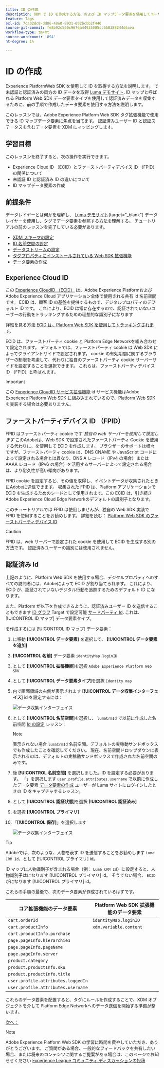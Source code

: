 ```yaml
---
title: ID の作成
description: XDM で ID を作成する方法、および ID マップデータ要素を使用してユーザー ID を取得する方法を説明します。 このレッスンは、Web SDK を使用したAdobe Experience Cloudの実装チュートリアルの一部です。
feature: Tags
exl-id: 7ca32dc8-dd86-48e0-8931-692bcbb2f446
source-git-commit: fe8b92c560c9676a44935005cc558388244d6aea
workflow-type: tm+mt
source-wordcount: '894'
ht-degree: 1%

---
```


# ID の作成

Experience PlatformWeb SDK を使用して ID を取得する方法を説明します。 で未認証と認証済みの両方の ID データを取得 [Luma デモサイト](https://luma.enablementadobe.com/content/luma/us/en.html). ID マップと呼ばれる Platform Web SDK データ要素タイプを使用して認証済みデータを収集するために、前の手順で作成したデータ要素を使用する方法を説明します。

このレッスンでは、Adobe Experience Platform Web SDK タグ拡張機能で使用できる ID マップデータ要素に焦点を当てます。 認証済みユーザー ID と認証ステータスを含むデータ要素を XDM にマッピングします。

## 学習目標

このレッスンを終了すると、次の操作を実行できます。

* Experience Cloud ID （ECID）とファーストパーティデバイス ID （FPID）の関係について
* 未認証 ID と認証済み ID の違いについて
* ID マップデータ要素の作成

## 前提条件

データレイヤーとは何かを理解し、 [Luma デモサイト](https://luma.enablementadobe.com/content/luma/us/en.html){target="_blank"} データレイヤーを使用し、タグでデータ要素を参照する方法を理解する。 チュートリアルの前のレッスンを完了している必要があります。

* [XDM スキーマの設定](configure-schemas.md)
* [ID 名前空間の設定](configure-identities.md)
* [データストリームの設定](configure-datastream.md)
* [タグプロパティにインストールされている Web SDK 拡張機能](install-web-sdk.md)
* [データ要素の作成](create-data-elements.md)


## Experience Cloud ID

この [Experience CloudID （ECID）](https://experienceleague.adobe.com/docs/experience-platform/identity/ecid.html?lang=en) は、Adobe Experience PlatformおよびAdobe Experience Cloud アプリケーション全体で使用される共有 id 名前空間です。 ECID は、顧客 ID の基盤を提供するもので、デジタルプロパティのデフォルト ID です。 これにより、ECID は常に存在するので、認証されていないユーザーの行動をトラッキングするための理想的な識別子になります

<!-- FYI I commented this out because it was breaking the build - Jack
>[!TIP]
>
> When you use the Experience Platform Web SDK to set up Adobe applications on your digital properties, the ECID is generated at the Adobe Edge server level. As such, ECID is not viewable on the client-side network request payload. You can view the ECID by seeing the Preview tab of the network request, or by using the [Adobe Experience Platform Debugger Edge Trace](set-up-analytics.md#experience-cloud-id-validation).
>![View ECID](assets/validate-dev-console-ecid.png)
-->

詳細を見る方法 [ECID は、Platform Web SDK を使用してトラッキングされます](https://experienceleague.adobe.com/docs/experience-platform/edge/identity/overview.html?lang=en).

ECID は、ファーストパーティ cookie と Platform Edge Networkを組み合わせて設定されます。 デフォルトでは、ファーストパーティ cookie は Web SDK によってクライアントサイドで設定されます。 cookie の有効期間に関するブラウザーの制限を考慮して、代わりに独自のファーストパーティ cookie サーバーサイドを設定することを選択できます。 これらは、ファーストパーティデバイス ID （FPID）と呼ばれます。

>[!IMPORTANT]
>
>この [Experience CloudID サービス拡張機能](https://exchange.adobe.com/experiencecloud.details.100160.adobe-experience-cloud-id-launch-extension.html) id サービス機能はAdobe Experience Platform Web SDK に組み込まれているので、Platform Web SDK を実装する場合は必要ありません。

## ファーストパーティデバイス ID （FPID）

FPID はファーストパーティ cookie です _独自の web サーバーを使用して設定します_ このAdobeは、Web SDK で設定されたファーストパーティ Cookie を使用する代わりに、を使用して ECID を作成します。 ブラウザーのサポートは様々ですが、ファーストパーティ cookie は、DNS CNAME や JavaScript コードによって設定される場合とは異なり、DNS A レコード（IPv4 の場合）または AAAA レコード（IPv6 の場合）を活用するサーバーによって設定される場合は、より耐久性が高い傾向があります。

FPID cookie を設定すると、その値を取得し、イベントデータが収集されたときにAdobeに送信できます。 収集された FPID は、Platform アプリケーションで ECID を生成するためのシードとして使用されます。この ECID は、引き続きAdobe Experience Cloud Edge Networkのデフォルトの識別子となります。

このチュートリアルでは FPID は使用しませんが、独自の Web SDK 実装で FPID を使用することをお勧めします。 詳細を読む： [Platform Web SDK のファーストパーティデバイス ID](https://experienceleague.adobe.com/docs/experience-platform/edge/identity/first-party-device-ids.html?lang=ja)

>[!CAUTION]
>
> FPID は、web サーバーで設定された cookie を使用して ECID を生成する別の方法です。 認証済みユーザーの識別には使用されません。

## 認証済み Id

上記のように、Platform Web SDK を使用する場合、デジタルプロパティへのすべての訪問者には、Adobeによって ECID が割り当てられます。 これにより、ECID が、認証されていないデジタル行動を追跡するためのデフォルト ID になります。

また、Platform が以下を作成できるように、認証済みユーザー ID を送信することもできます [ID グラフ](https://experienceleague.adobe.com/docs/platform-learn/tutorials/identities/understanding-identity-and-identity-graphs.html?lang=ja) Target で設定可能 [サードパーティ Id](https://experienceleague.adobe.com/docs/target/using/audiences/visitor-profiles/3rd-party-id.html?lang=ja). これは、 [!UICONTROL ID マップ] データ要素タイプ。

を作成するには [!UICONTROL ID マップ] データ要素：

1. に移動 **[!UICONTROL データ要素]** を選択して、 **[!UICONTROL データ要素を追加]**

1. **[!UICONTROL 名前]** データ要素 `identityMap.loginID`

1. として **[!UICONTROL 拡張機能]**&#x200B;を選択 `Adobe Experience Platform Web SDK`

1. として **[!UICONTROL データ要素タイプ]**&#x200B;を選択 `Identity map`

1. 内で画面領域の右側が表示されます **[!UICONTROL データ収集インターフェイス]** id を設定するには：

   ![データ収集インターフェイス](assets/identity-identityMap-setup.png)

1. として  **[!UICONTROL 名前空間]**&#x200B;を選択し、 `lumaCrmId` で以前に作成した名前空間 [Id の設定](configure-identities.md) レッスン：

   >[!NOTE]
   >
   >    表示されない場合 `lumaCrmId` 名前空間。デフォルトの実稼動サンドボックスでも作成したことを確認してください。 現在、名前空間ドロップダウンに表示されるのは、デフォルトの実稼動サンドボックスで作成された名前空間のみです。

1. 後 **[!UICONTROL 名前空間]** を選択しました。ID を設定する必要があります。 「」を選択します `user.profile.attributes.username` で以前に作成したデータ要素 [データ要素の作成](create-data-elements.md#create-data-elements-to-capture-the-data-layer) ユーザーが Luma サイトにログインしたときの ID をキャプチャするレッスン。

   <!--  >[!TIP]
    >
    >You can verify the **[!UICONTROL Luma CRM ID]** is collected in a data element on the web property by going to the [Luma Demo site](https://luma.enablementadobe.com/content/luma/us/en.html), logging in, [switching the tag environment](validate-with-debugger.md#use-the-experience-platform-debugger-to-map-to-your-tag-property) to your own, and typing `_satellite.getVar("user.profile.attributes.username")` in the web browser developer console.
    >
    >   ![Data Element  ID ](assets/identity-data-element-customer-id.png)
    -->

1. として **[!UICONTROL 認証状態]**&#x200B;を選択 **[!UICONTROL 認証済み]**
1. を選択 **[!UICONTROL プライマリ]**

1. 「**[!UICONTROL 保存]**」を選択します

   ![データ収集インターフェイス](assets/identity-id-namespace.png)

>[!TIP]
>
> Adobeでは、次のような、人物を表す ID を送信することをお勧めします `Luma CRM Id`、として [!UICONTROL プライマリ] id。
>
> ID マップに人物識別子が含まれる場合（例： `Luma CRM Id`）に設定すると、人物識別子はになります [!UICONTROL プライマリ] id。 そうでない場合、 `ECID` がになります [!UICONTROL プライマリ] id。




<!--
1. Once the data element is configured in **[!UICONTROL Data Collection interface]**, it can be tested on the Luma web property like any other Data Element. Enter the following script in the browser developer console
   
   
   ```
   _satellite.getVar('identityMap.loginID')
   ```  

   ![Data Collection interface](assets/identity-consoleIdentityDataElement.png)
   
   >[!NOTE]
   >
   >ECID identifier will NOT populate in the Data Element, as this is configured already with Platform Web SDK.   
-->

これらの手順の最後で、次のデータ要素が作成されているはずです。

| コア拡張機能のデータ要素 | Platform Web SDK 拡張機能のデータ要素 |
-----------------------------|-------------------------------
| `cart.orderId` | `identityMap.loginID` |
| `cart.productInfo` | `xdm.variable.content` |
| `cart.productInfo.purchase` | |
| `page.pageInfo.hierarchie1` | |
| `page.pageInfo.pageName` | |
| `page.pageInfo.server` | |
| `product.category` | |
| `product.productInfo.sku` | |
| `product.productInfo.title` | |
| `user.profile.attributes.loggedIn` | |
| `user.profile.attributes.username` | |

これらのデータ要素を配置すると、タグにルールを作成することで、XDM オブジェクトを介して Platform Edge Networkへのデータ送信を開始する準備が整います。

[次へ： ](create-tag-rule.md)

>[!NOTE]
>
>Adobe Experience Platform Web SDK の学習に時間を費やしていただき、ありがとうございます。 ご質問がある場合、一般的なフィードバックを共有したい場合、または将来のコンテンツに関するご提案がある場合は、このページでお知らせください [Experience League コミュニティ ディスカッションの投稿](https://experienceleaguecommunities.adobe.com/t5/adobe-experience-platform-launch/tutorial-discussion-implement-adobe-experience-cloud-with-web/td-p/444996)

